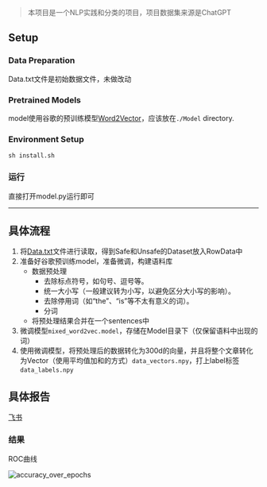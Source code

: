 >本项目是一个NLP实践和分类的项目，项目数据集来源是ChatGPT

## Setup

### Data Preparation



Data.txt文件是初始数据文件，未做改动





### Pretrained Models



model使用谷歌的预训练模型[Word2Vector](https://code.google.com/archive/p/word2vec/)，应该放在`./Model` directory.

### Environment Setup

```
sh install.sh
```



### 运行

直接打开model.py运行即可

---

## 具体流程

1. 将[Data.txt](https://github.com/Anonymi1ty/ML_Project/blob/main/Data.txt)文件进行读取，得到Safe和Unsafe的Dataset放入RowData中
2. 准备好谷歌预训练model，准备微调，构建语料库
   - 数据预处理
     - 去除标点符号，如句号、逗号等。 
     - 统一大小写（一般建议转为小写，以避免区分大小写的影响）。 
     - 去除停用词（如“the”、“is”等不太有意义的词）。 
     - 分词
   - 将预处理结果合并在一个sentences中
3. 微调模型`mixed_word2vec.model`，存储在Model目录下（仅保留语料中出现的词）
4. 使用微调模型，将预处理后的数据转化为300d的向量，并且将整个文章转化为Vector（使用平均值加和的方式）`data_vectors.npy`，打上label标签`data_labels.npy`



## 具体报告

[飞书](https://icnir26y0hx8.feishu.cn/wiki/LE03w6B6ziYLSHkduI1cHty5nrh?from=from_copylink)



### 结果

ROC曲线

![accuracy_over_epochs](https://my-typora-p1.oss-cn-beijing.aliyuncs.com/typoraImgs/ROC%20Curve%20Comparison.png)
